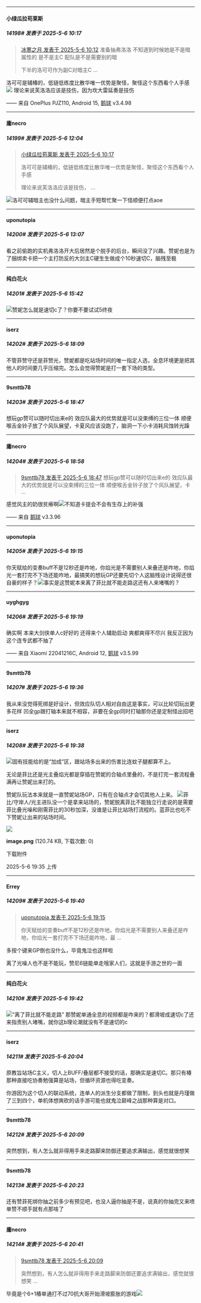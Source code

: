 ﻿
*****

####  小绿瓜拉苟莱斯  
##### 14198#       发表于 2025-5-6 10:17

<blockquote><a href="httphttps://stage1st.com/2b/forum.php?mod=redirect&amp;goto=findpost&amp;pid=67784548&amp;ptid=2059881" target="_blank">冰寒之月 发表于 2025-5-6 10:12</a>
准备抽弗洛洛 不知道到时候她是不是暗属性的 是不是主C 配队是不是需要别的暗

下半的洛可可作为副C对暗主C ...</blockquote>
洛可可是辅椿的，低链低练度比散华唯一优势是聚怪，聚怪这个东西看个人手感<img src="https://static.stage1st.com/image/smiley/face2017/067.png" referrerpolicy="no-referrer">
理论来说芙洛洛应该是技伤，因为坎大雷延奏是技伤

—— 来自 OnePlus PJZ110, Android 15, [鹅球](https://www.pgyer.com/GcUxKd4w) v3.4.98


*****

####  庸necro  
##### 14199#       发表于 2025-5-6 12:04

<blockquote><a href="httphttps://stage1st.com/2b/forum.php?mod=redirect&amp;goto=findpost&amp;pid=67784571&amp;ptid=2059881" target="_blank">小绿瓜拉苟莱斯 发表于 2025-5-6 10:17</a>

洛可可是辅椿的，低链低练度比散华唯一优势是聚怪，聚怪这个东西看个人手感

理论来说芙洛洛应该是技伤， ...</blockquote>
<img src="https://static.stage1st.com/image/smiley/face2017/013.png" referrerpolicy="no-referrer">洛可可辅暗主也没什么问题，暗主手短帮忙聚一下怪顺便打点aoe


*****

####  uponutopia  
##### 14200#       发表于 2025-5-6 13:07

看之前偷跑的实机弗洛洛开大后居然是个脱手的后台，瞬间没了兴趣。赞妮也是为了捆绑卖卡把一个主打防反的大剑主C硬生生做成个10秒速切C，脑残至极


*****

####  纯白花火  
##### 14201#       发表于 2025-5-6 15:42

<img src="https://static.stage1st.com/image/smiley/face2017/067.png" referrerpolicy="no-referrer">赞妮怎么就是速切c了？你要不要试试5终夜


*****

####  iserz  
##### 14202#       发表于 2025-5-6 18:09

不管菲赞守还是菲赞光，赞妮都是吃站场时间的唯一指定人选，全息环境更是把其他人的时间要几乎压缩完。怎么会觉得赞妮是打一套下场的类型。


*****

####  9smttb78  
##### 14203#       发表于 2025-5-6 18:47

想玩gp赞可以随时切出来e的 效应队最大的优势就是可以没束缚的三位一体
顺便喉舌金铃子放了个风队展望，卡夏风应该没跑了，脑洞一下小卡消耗风蚀转光躁


*****

####  庸necro  
##### 14204#       发表于 2025-5-6 18:58

<blockquote><a href="httphttps://stage1st.com/2b/forum.php?mod=redirect&amp;goto=findpost&amp;pid=67786461&amp;ptid=2059881" target="_blank">9smttb78 发表于 2025-5-6 18:47</a>
想玩gp赞可以随时切出来e的 效应队最大的优势就是可以没束缚的三位一体
顺便喉舌金铃子放了个风队展望，卡 ...</blockquote>
感觉风主的奶很贫瘠啊<img src="https://static.stage1st.com/image/smiley/face2017/068.png" referrerpolicy="no-referrer">不知道卡提会不会有生存上的补强

—— 来自 [鹅球](https://www.pgyer.com/GcUxKd4w) v3.3.96


*****

####  uponutopia  
##### 14205#       发表于 2025-5-6 19:15

你天赋给的变奏buff不是12秒还是咋地，你焰光是不需要别人来叠还是咋地，你焰光一套打完不下场还能咋地，最搞笑的想玩GP还要先切个人这脑残设计说得还很自豪的样子？<img src="https://static.stage1st.com/image/smiley/face2017/049.png" referrerpolicy="no-referrer">事实是这赞妮本来离了菲比就不能走路这还有人来堵嘴的？

*****

####  uyghgyg  
##### 14206#       发表于 2025-5-6 19:19

确实啊 本来大剑侠单人c好好的 还得来个人辅助启动 爽都爽得不尽兴 我反正因为这个连专武都不抽了

—— 来自 Xiaomi 22041216C, Android 12, [鹅球](https://www.pgyer.com/GcUxKd4w) v3.5.99


*****

####  9smttb78  
##### 14207#       发表于 2025-5-6 19:36

我从来没觉得死绑是好设计，但效应队切人相对自由这是事实，可以比轮切玩出更多花样
凹全gp跟打轴本来就不相容，非要在全gp同时打轴那你还是定制怪出招吧

*****

####  iserz  
##### 14208#       发表于 2025-5-6 19:38

<img src="https://static.stage1st.com/image/smiley/face2017/003.png" referrerpolicy="no-referrer">固有技能给的是“加成”区，跟站场多出来的伤害比连蚊子腿都算不上。

无论是菲比还是光主叠焰光都是穿插在赞妮的合轴点里叠的，不是打完一套流程叠满再让赞妮出来打的。

赞妮队玩法本来就是一直赞妮站场GP，只有在合轴点才会切其他人上来。
<img src="https://static.stage1st.com/image/smiley/face2017/067.png" referrerpolicy="no-referrer">菲比/守岸人/光主进队没一个是拿来站场的，赞妮脱离菲比不能独立行走说的是需要菲比叠光噪和刚需菲比的30秒加深，没谁是让菲比站场打流程的。蓝菲比也吃不下赞妮让出来的站场时间。

<img src="https://img.stage1st.com/forum/202505/06/193528hddcumxuukzoxnuu.png" referrerpolicy="no-referrer">

<strong>image.png</strong> (120.74 KB, 下载次数: 0)

下载附件

2025-5-6 19:35 上传


*****

####  Errey  
##### 14209#       发表于 2025-5-6 19:40

<blockquote><a href="httphttps://stage1st.com/2b/forum.php?mod=redirect&amp;goto=findpost&amp;pid=67786542&amp;ptid=2059881" target="_blank">uponutopia 发表于 2025-5-6 19:15</a>

你天赋给的变奏buff不是12秒还是咋地，你焰光是不需要别人来叠还是咋地，你焰光一套打完不下场还能咋地，最 ...</blockquote>
多按个键来GP倒也没什么，毕竟鬼泣也这样啦

离了光噪人也不是不能玩，赞尼6链能单走哦家人们，这就是手游之世的一面

*****

####  纯白花火  
##### 14210#       发表于 2025-5-6 19:42

<img src="https://static.stage1st.com/image/smiley/face2017/067.png" referrerpolicy="no-referrer">“离了菲比就不能走路” 那赞妮单通全息的视频都是咋来的？都滑坡成速切c了还来指责别人堵嘴，就你这b理论潮就没有不是速切的c


*****

####  iserz  
##### 14211#       发表于 2025-5-6 20:04

原教旨站场C主义，切人上BUFF/叠层都不接受的话，那确实是速切C。那只有椿那种直接吃协奏勉强算是站场，但循环资源也得吃变奏。

你游因为这个切人的联动系统，连单人的派生分支都做了限制，到头也就是丹瑾做了三到四个，单机体想爽砍的话手游可能也就鬼泣巅峰之战那种算是对口。


*****

####  9smttb78  
##### 14212#       发表于 2025-5-6 20:09

突然想到，有人怎么就非得用手来走路脚来防御还要追求满输出，感觉就很想笑


*****

####  9smttb78  
##### 14213#       发表于 2025-5-6 20:23

还有赞菲死绑你抽之前多少有预见吧，也没人逼你抽是不是，说真的你抽完又来喷单赞不顺手就有点那啥了


*****

####  庸necro  
##### 14214#       发表于 2025-5-6 20:41

<blockquote><a href="httphttps://stage1st.com/2b/forum.php?mod=redirect&amp;goto=findpost&amp;pid=67786733&amp;ptid=2059881" target="_blank">9smttb78 发表于 2025-5-6 20:09</a>

突然想到，有人怎么就非得用手来走路脚来防御还要追求满输出，感觉就很想笑 ...</blockquote>
毕竟是个6+1椿单通打不过70抗大哥开始滑坡膨胀的游戏<img src="https://static.stage1st.com/image/smiley/face2017/043.png" referrerpolicy="no-referrer">

